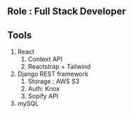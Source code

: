 


## Role : Full Stack Developer


## Tools
1. React
	1. Context API
	2. Reactstrap + Tailwind
2. Django REST framework
	1. Storage : AWS S3
	2. Auth: Knox
	3. Sopify API
3. mySQL

